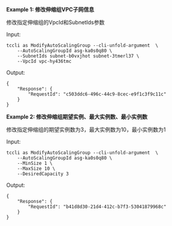 **Example 1: 修改伸缩组VPC子网信息**

修改指定伸缩组的VpcId和SubnetIds参数

Input: 

```
tccli as ModifyAutoScalingGroup --cli-unfold-argument  \
    --AutoScalingGroupId asg-ka0s0q80 \
    --SubnetIds subnet-b0vxjhot subnet-3tmerl37 \
    --VpcId vpc-hy436tmc
```

Output: 
```
{
    "Response": {
        "RequestId": "c503ddc6-496c-44c9-8cec-e9f1c3f9c11c"
    }
}
```

**Example 2: 修改伸缩组期望实例、最大实例数、最小实例数**

修改指定伸缩组的期望实例数为3，最大实例数为10，最小实例数为1

Input: 

```
tccli as ModifyAutoScalingGroup --cli-unfold-argument  \
    --AutoScalingGroupId asg-ka0s0q80 \
    --MinSize 1 \
    --MaxSize 10 \
    --DesiredCapacity 3
```

Output: 
```
{
    "Response": {
        "RequestId": "b41d8d30-21d4-412c-b7f3-53041879968c"
    }
}
```

